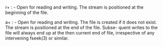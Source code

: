 r+ : - Open for reading and writing. The stream is positioned at the beginning of the file.

a+ : - Open for reading and writing. The file is created if it does not exist. The stream is positioned at the end of the file. Subse- quent writes to the file will always end up at the then current end of file, irrespective of any intervening fseek(3) or similar.
